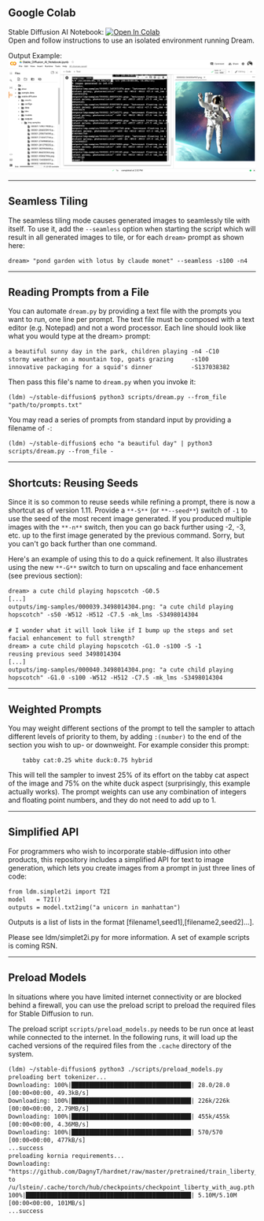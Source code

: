 ## **Google Colab**

Stable Diffusion AI Notebook: <a
href="https://colab.research.google.com/github/lstein/stable-diffusion/blob/main/notebooks/Stable_Diffusion_AI_Notebook.ipynb"
target="_parent"><img
src="https://colab.research.google.com/assets/colab-badge.svg"
alt="Open In Colab"/></a> <br> Open and follow instructions to use an
isolated environment running Dream.<br>

Output Example:
![Colab Notebook](../assets/colab_notebook.png)

---

## **Seamless Tiling**

The seamless tiling mode causes generated images to seamlessly tile
with itself. To use it, add the `--seamless` option when starting the
script which will result in all generated images to tile, or for each
`dream>` prompt as shown here:

```
dream> "pond garden with lotus by claude monet" --seamless -s100 -n4
```

---

## **Reading Prompts from a File**

You can automate `dream.py` by providing a text file with the prompts
you want to run, one line per prompt. The text file must be composed
with a text editor (e.g. Notepad) and not a word processor. Each line
should look like what you would type at the dream> prompt:

```
a beautiful sunny day in the park, children playing -n4 -C10
stormy weather on a mountain top, goats grazing     -s100
innovative packaging for a squid's dinner           -S137038382
```

Then pass this file's name to `dream.py` when you invoke it:

```
(ldm) ~/stable-diffusion$ python3 scripts/dream.py --from_file "path/to/prompts.txt"
```

You may read a series of prompts from standard input by providing a filename of `-`:

```
(ldm) ~/stable-diffusion$ echo "a beautiful day" | python3 scripts/dream.py --from_file -
```

---

## **Shortcuts: Reusing Seeds**

Since it is so common to reuse seeds while refining a prompt, there is now a shortcut as of version 1.11. Provide a `**-S**` (or `**--seed**`)
switch of `-1` to use the seed of the most recent image generated. If you produced multiple images with the `**-n**` switch, then you can go back further using -2, -3, etc. up to the first image generated by the previous command. Sorry, but you can't go back further than one command.

Here's an example of using this to do a quick refinement. It also illustrates using the new `**-G**` switch to turn on upscaling and face enhancement (see previous section):

```
dream> a cute child playing hopscotch -G0.5
[...]
outputs/img-samples/000039.3498014304.png: "a cute child playing hopscotch" -s50 -W512 -H512 -C7.5 -mk_lms -S3498014304

# I wonder what it will look like if I bump up the steps and set facial enhancement to full strength?
dream> a cute child playing hopscotch -G1.0 -s100 -S -1
reusing previous seed 3498014304
[...]
outputs/img-samples/000040.3498014304.png: "a cute child playing hopscotch" -G1.0 -s100 -W512 -H512 -C7.5 -mk_lms -S3498014304
```

---

## **Weighted Prompts**

You may weight different sections of the prompt to tell the sampler to attach different levels of
priority to them, by adding `:(number)` to the end of the section you wish to up- or downweight.
For example consider this prompt:

```
    tabby cat:0.25 white duck:0.75 hybrid
```

This will tell the sampler to invest 25% of its effort on the tabby cat aspect of the image and 75% on the white duck aspect (surprisingly, this example actually works). The prompt weights can
use any combination of integers and floating point numbers, and they do not need to add up to 1.

---

## **Simplified API**

For programmers who wish to incorporate stable-diffusion into other products, this repository includes a simplified API for text to image generation, which lets you create images from a prompt in just three lines of code:

```
from ldm.simplet2i import T2I
model   = T2I()
outputs = model.txt2img("a unicorn in manhattan")
```

Outputs is a list of lists in the format [filename1,seed1],[filename2,seed2]...].

Please see ldm/simplet2i.py for more information. A set of example scripts is coming RSN.

---

## **Preload Models**

In situations where you have limited internet connectivity or are blocked behind a firewall, you can use the preload script to preload the required files for Stable Diffusion to run.

The preload script `scripts/preload_models.py` needs to be run once at least while connected to the internet. In the following runs, it will load up the cached versions of the required files from the `.cache` directory of the system.

```
(ldm) ~/stable-diffusion$ python3 ./scripts/preload_models.py
preloading bert tokenizer...
Downloading: 100%|██████████████████████████████████| 28.0/28.0 [00:00<00:00, 49.3kB/s]
Downloading: 100%|██████████████████████████████████| 226k/226k [00:00<00:00, 2.79MB/s]
Downloading: 100%|██████████████████████████████████| 455k/455k [00:00<00:00, 4.36MB/s]
Downloading: 100%|██████████████████████████████████| 570/570 [00:00<00:00, 477kB/s]
...success
preloading kornia requirements...
Downloading: "https://github.com/DagnyT/hardnet/raw/master/pretrained/train_liberty_with_aug/checkpoint_liberty_with_aug.pth" to /u/lstein/.cache/torch/hub/checkpoints/checkpoint_liberty_with_aug.pth
100%|███████████████████████████████████████████████| 5.10M/5.10M [00:00<00:00, 101MB/s]
...success
```
